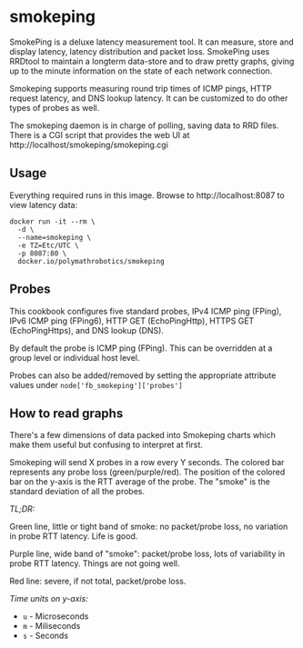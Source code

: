 # smokeping

SmokePing is a deluxe latency measurement tool. It can measure, store and display latency, latency distribution and packet loss. SmokePing uses RRDtool to maintain a longterm data-store and to draw pretty graphs, giving up to the minute information on the state of each network connection.

Smokeping supports measuring round trip times of ICMP pings, HTTP request latency, and DNS lookup latency. It can be customized to do other types of probes as well.

The smokeping daemon is in charge of polling, saving data to RRD files. There is a CGI script that provides the web UI at http://localhost/smokeping/smokeping.cgi

## Usage

Everything required runs in this image. Browse to http://localhost:8087 to
view latency data:

```
docker run -it --rm \
  -d \
  --name=smokeping \
  -e TZ=Etc/UTC \
  -p 8087:80 \
  docker.io/polymathrobotics/smokeping
```

## Probes
This cookbook configures five standard probes, IPv4 ICMP ping
(FPing), IPv6 ICMP ping (FPing6), HTTP GET (EchoPingHttp), HTTPS GET
(EchoPingHttps), and DNS lookup (DNS).

By default the probe is ICMP ping (FPing).  This can be overridden at a
group level or individual host level.

Probes can also be added/removed by setting the appropriate attribute values
under `node['fb_smokeping']['probes']`

## How to read graphs
There's a few dimensions of data packed into Smokeping charts which make
them useful but confusing to interpret at first.

Smokeping will send X probes in a row every Y seconds. The colored bar
represents any probe loss (green/purple/red). The position of the
colored bar on the y-axis is the RTT average of the probe. The "smoke" is
the standard deviation of all the probes.

*TL;DR:*

Green line, little or tight band of smoke: no packet/probe loss, no variation
in probe RTT latency. Life is good.

Purple line, wide band of "smoke": packet/probe loss, lots of variability in
probe RTT latency. Things are not going well.

Red line: severe, if not total, packet/probe loss.

*Time units on y-axis:*
* `u` - Microseconds
* `m` - Miliseconds
* `s` - Seconds
